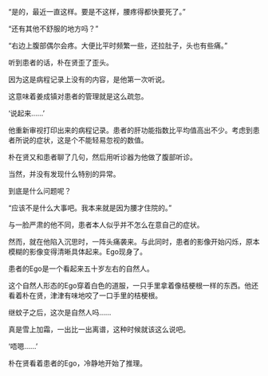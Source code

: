 “是的，最近一直这样。要是不这样，腰疼得都快要死了。”

“还有其他不舒服的地方吗？”

“右边上腹部偶尔会疼。大便比平时频繁一些，还拉肚子，头也有些痛。”

听到患者的话，朴在贤歪了歪头。

因为这是病程记录上没有的内容，是他第一次听说。

这意味着姜成镇对患者的管理就是这么疏忽。

‘说起来……’

他重新审视打印出来的病程记录。患者的肝功能指数比平均值高出不少。考虑到患者所说的症状，这是个不能轻易忽视的数值。

朴在贤又和患者聊了几句，然后用听诊器为他做了腹部听诊。

当然，并没有发现什么特别的异常。

到底是什么问题呢？

“应该不是什么大事吧。我本来就是因为腰才住院的。”

与一脸严肃的他不同，患者本人似乎并不怎么在意自己的症状。

然而，就在他陷入沉思时，一阵头痛袭来。与此同时，患者的影像开始闪烁，原本模糊的影像变得清晰具体起来。Ego现身了。

患者的Ego是一个看起来五十岁左右的自然人。

这个自然人形态的Ego穿着白色的道服，一只手里拿着像桔梗根一样的东西。他还看着朴在贤，津津有味地咬了一口手里的桔梗根。

继蚊子之后，这次是自然人吗……

真是雪上加霜，一出比一出离谱，这种时候就该这么说吧。

‘唔嗯……’

朴在贤看着患者的Ego，冷静地开始了推理。